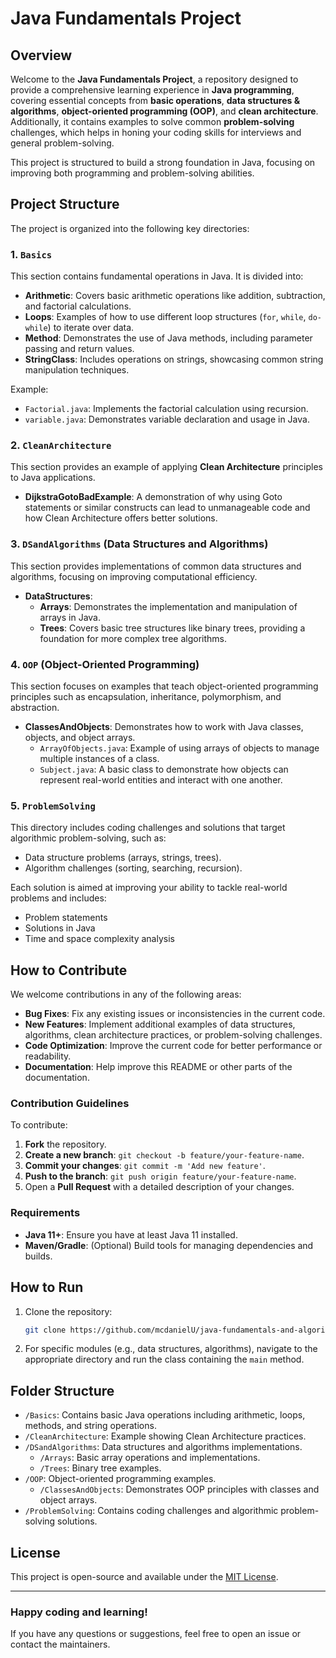 # Java Fundamentals Project

## Overview

Welcome to the **Java Fundamentals Project**, a repository designed to provide a comprehensive learning experience in **Java programming**, covering essential concepts from **basic operations**, **data structures & algorithms**, **object-oriented programming (OOP)**, and **clean architecture**. Additionally, it contains examples to solve common **problem-solving** challenges, which helps in honing your coding skills for interviews and general problem-solving.

This project is structured to build a strong foundation in Java, focusing on improving both programming and problem-solving abilities.

## Project Structure

The project is organized into the following key directories:

### 1. `Basics`
This section contains fundamental operations in Java. It is divided into:
- **Arithmetic**: Covers basic arithmetic operations like addition, subtraction, and factorial calculations.
- **Loops**: Examples of how to use different loop structures (`for`, `while`, `do-while`) to iterate over data.
- **Method**: Demonstrates the use of Java methods, including parameter passing and return values.
- **StringClass**: Includes operations on strings, showcasing common string manipulation techniques.

Example:
- `Factorial.java`: Implements the factorial calculation using recursion.
- `variable.java`: Demonstrates variable declaration and usage in Java.

### 2. `CleanArchitecture`
This section provides an example of applying **Clean Architecture** principles to Java applications.
- **DijkstraGotoBadExample**: A demonstration of why using Goto statements or similar constructs can lead to unmanageable code and how Clean Architecture offers better solutions.

### 3. `DSandAlgorithms` (Data Structures and Algorithms)
This section provides implementations of common data structures and algorithms, focusing on improving computational efficiency.

- **DataStructures**:
   - **Arrays**: Demonstrates the implementation and manipulation of arrays in Java.
   - **Trees**: Covers basic tree structures like binary trees, providing a foundation for more complex tree algorithms.

### 4. `OOP` (Object-Oriented Programming)
This section focuses on examples that teach object-oriented programming principles such as encapsulation, inheritance, polymorphism, and abstraction.

- **ClassesAndObjects**: Demonstrates how to work with Java classes, objects, and object arrays.
   - `ArrayOfObjects.java`: Example of using arrays of objects to manage multiple instances of a class.
   - `Subject.java`: A basic class to demonstrate how objects can represent real-world entities and interact with one another.

### 5. `ProblemSolving`
This directory includes coding challenges and solutions that target algorithmic problem-solving, such as:
- Data structure problems (arrays, strings, trees).
- Algorithm challenges (sorting, searching, recursion).

Each solution is aimed at improving your ability to tackle real-world problems and includes:
- Problem statements
- Solutions in Java
- Time and space complexity analysis

## How to Contribute

We welcome contributions in any of the following areas:
- **Bug Fixes**: Fix any existing issues or inconsistencies in the current code.
- **New Features**: Implement additional examples of data structures, algorithms, clean architecture practices, or problem-solving challenges.
- **Code Optimization**: Improve the current code for better performance or readability.
- **Documentation**: Help improve this README or other parts of the documentation.

### Contribution Guidelines

To contribute:
1. **Fork** the repository.
2. **Create a new branch**: `git checkout -b feature/your-feature-name`.
3. **Commit your changes**: `git commit -m 'Add new feature'`.
4. **Push to the branch**: `git push origin feature/your-feature-name`.
5. Open a **Pull Request** with a detailed description of your changes.

### Requirements
- **Java 11+**: Ensure you have at least Java 11 installed.
- **Maven/Gradle**: (Optional) Build tools for managing dependencies and builds.

## How to Run

1. Clone the repository:
    ```bash
    git clone https://github.com/mcdanielU/java-fundamentals-and-algorithms.git
    ```


2. For specific modules (e.g., data structures, algorithms), navigate to the appropriate directory and run the class containing the `main` method.

## Folder Structure

- `/Basics`: Contains basic Java operations including arithmetic, loops, methods, and string operations.
- `/CleanArchitecture`: Example showing Clean Architecture practices.
- `/DSandAlgorithms`: Data structures and algorithms implementations.
   - `/Arrays`: Basic array operations and implementations.
   - `/Trees`: Binary tree examples.
- `/OOP`: Object-oriented programming examples.
   - `/ClassesAndObjects`: Demonstrates OOP principles with classes and object arrays.
- `/ProblemSolving`: Contains coding challenges and algorithmic problem-solving solutions.

## License

This project is open-source and available under the [MIT License](LICENSE).

---

### Happy coding and learning!

If you have any questions or suggestions, feel free to open an issue or contact the maintainers.